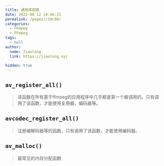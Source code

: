 ```yaml
---
title: 通用库函数
date: 2022-08-12 14:46:21
permalink: /pages/c19c08/
categories: 
  - FFmpeg
  - FFmpeg
tags: 
  - null
author: 
  name: Jiaolong
  link: https://jiaolong.xyz

hidden: true
---
```

## `av_register_all()`

> 该函数在所有基于ffmpeg的应用程序中几乎都是第一个被调用的。只有调用了该函数，才能使用复用器，编码器等。

## `avcodec_register_all()`

> 注册编解码器等的函数，只有调用了该函数，才能使用编码器。

## `av_malloc()`

> 最常见的内存分配函数